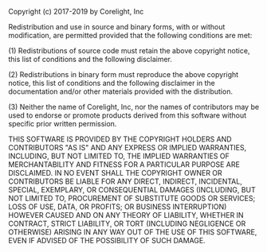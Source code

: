Copyright (c) 2017-2019 by Corelight, Inc

Redistribution and use in source and binary forms, with or without
modification, are permitted provided that the following conditions are met:

(1) Redistributions of source code must retain the above copyright
    notice, this list of conditions and the following disclaimer.

(2) Redistributions in binary form must reproduce the above copyright
    notice, this list of conditions and the following disclaimer in
    the documentation and/or other materials provided with the
    distribution.

(3) Neither the name of Corelight, Inc, nor the names of contributors
    may be used to endorse or promote products derived from this software
    without specific prior written permission.

THIS SOFTWARE IS PROVIDED BY THE COPYRIGHT HOLDERS AND CONTRIBUTORS "AS IS"
AND ANY EXPRESS OR IMPLIED WARRANTIES, INCLUDING, BUT NOT LIMITED TO, THE
IMPLIED WARRANTIES OF MERCHANTABILITY AND FITNESS FOR A PARTICULAR PURPOSE
ARE DISCLAIMED.  IN NO EVENT SHALL THE COPYRIGHT OWNER OR CONTRIBUTORS BE
LIABLE FOR ANY DIRECT, INDIRECT, INCIDENTAL, SPECIAL, EXEMPLARY, OR
CONSEQUENTIAL DAMAGES (INCLUDING, BUT NOT LIMITED TO, PROCUREMENT OF
SUBSTITUTE GOODS OR SERVICES; LOSS OF USE, DATA, OR PROFITS; OR BUSINESS
INTERRUPTION) HOWEVER CAUSED AND ON ANY THEORY OF LIABILITY, WHETHER IN
CONTRACT, STRICT LIABILITY, OR TORT (INCLUDING NEGLIGENCE OR OTHERWISE)
ARISING IN ANY WAY OUT OF THE USE OF THIS SOFTWARE, EVEN IF ADVISED OF THE
POSSIBILITY OF SUCH DAMAGE.

